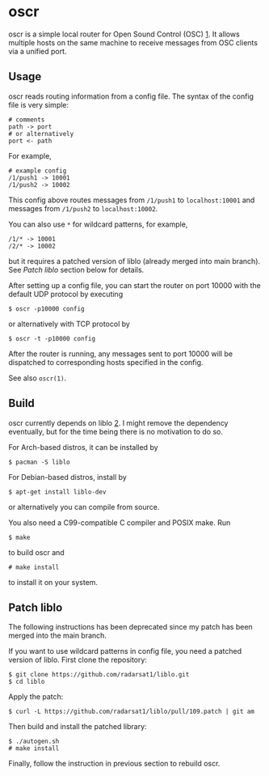 oscr
====

oscr is a simple local router for Open Sound Control (OSC) [1]. It allows
multiple hosts on the same machine to receive messages from OSC clients via a
unified port.

Usage
-----

oscr reads routing information from a config file. The syntax of the config
file is very simple:

    # comments
    path -> port
    # or alternatively
    port <- path

For example,

    # example config
    /1/push1 -> 10001
    /1/push2 -> 10002

This config above routes messages from `/1/push1` to `localhost:10001` and
messages from `/1/push2` to `localhost:10002`.

You can also use `*` for wildcard patterns, for example,

    /1/* -> 10001
    /2/* -> 10002

but it requires a patched version of liblo (already merged into main branch).
See *Patch liblo* section below for details.

After setting up a config file, you can start the router on port 10000 with the
default UDP protocol by executing

    $ oscr -p10000 config

or alternatively with TCP protocol by

    $ oscr -t -p10000 config

After the router is running, any messages sent to port 10000 will be dispatched
to corresponding hosts specified in the config.

See also `oscr(1)`.

Build
-----

oscr currently depends on liblo [2]. I might remove the dependency eventually,
but for the time being there is no motivation to do so.

For Arch-based distros, it can be installed by

    $ pacman -S liblo

For Debian-based distros, install by

    $ apt-get install liblo-dev

or alternatively you can compile from source.

You also need a C99-compatible C compiler and POSIX make. Run

    $ make

to build oscr and

    # make install

to install it on your system.

Patch liblo
-----------

The following instructions has been deprecated since my patch has been merged
into the main branch.

If you want to use wildcard patterns in config file, you need a patched version
of liblo. First clone the repository:

    $ git clone https://github.com/radarsat1/liblo.git
    $ cd liblo

Apply the patch:

    $ curl -L https://github.com/radarsat1/liblo/pull/109.patch | git am

Then build and install the patched library:

    $ ./autogen.sh
    # make install

Finally, follow the instruction in previous section to rebuild oscr.


[1]: http://opensoundcontrol.org/
[2]: http://liblo.sourceforge.net/
